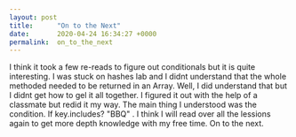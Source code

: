 ```yaml
---
layout: post
title:      "On to the Next"
date:       2020-04-24 16:34:27 +0000
permalink:  on_to_the_next
---
```



I think it took a few re-reads to figure out conditionals but it is quite interesting.  I was stuck on hashes lab and I didnt understand that the whole methoded needed to be returned in an Array.  Well, I did understand that but I didnt get how to gel it all together.  I figured it out with the help of a classmate but redid it my way.  The main thing I understood was the condition.  If key.includes? "BBQ"  .  I think I will read over all the lessions again to get more depth knowledge with my free time.  On to the next.
